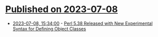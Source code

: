 # [Published on 2023-07-08](index.md)

* [2023-07-08, 15:34:00](https://developers.slashdot.org/story/23/07/08/0055207/perl-538-released-with-new-experimental-syntax-for-defining-object-classes?utm_source=rss1.0mainlinkanon&utm_medium=feed) - [Perl 5.38 Released with New Experimental Syntax for Defining Object Classes](https://developers.slashdot.org/story/23/07/08/0055207/perl-538-released-with-new-experimental-syntax-for-defining-object-classes?utm_source=rss1.0mainlinkanon&utm_medium=feed)
